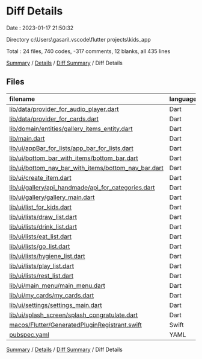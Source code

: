 # Diff Details

Date : 2023-01-17 21:50:32

Directory c:\\Users\\gasan\\.vscode\\flutter projects\\kids_app

Total : 24 files,  740 codes, -317 comments, 12 blanks, all 435 lines

[Summary](results.md) / [Details](details.md) / [Diff Summary](diff.md) / Diff Details

## Files
| filename | language | code | comment | blank | total |
| :--- | :--- | ---: | ---: | ---: | ---: |
| [lib/data/provider_for_audio_player.dart](/lib/data/provider_for_audio_player.dart) | Dart | 195 | 32 | 17 | 244 |
| [lib/data/provider_for_cards.dart](/lib/data/provider_for_cards.dart) | Dart | 16 | -37 | -8 | -29 |
| [lib/domain/entities/gallery_items_entity.dart](/lib/domain/entities/gallery_items_entity.dart) | Dart | 5 | 0 | 2 | 7 |
| [lib/main.dart](/lib/main.dart) | Dart | 1 | 0 | 1 | 2 |
| [lib/ui/appBar_for_lists/app_bar_for_lists.dart](/lib/ui/appBar_for_lists/app_bar_for_lists.dart) | Dart | 67 | 18 | 5 | 90 |
| [lib/ui/bottom_bar_with_items/bottom_bar.dart](/lib/ui/bottom_bar_with_items/bottom_bar.dart) | Dart | 487 | 82 | 17 | 586 |
| [lib/ui/bottom_nav_bar_with_items/bottom_nav_bar.dart](/lib/ui/bottom_nav_bar_with_items/bottom_nav_bar.dart) | Dart | 0 | 0 | 2 | 2 |
| [lib/ui/create_item.dart](/lib/ui/create_item.dart) | Dart | 140 | 1 | 0 | 141 |
| [lib/ui/gallery/api_handmade/api_for_categories.dart](/lib/ui/gallery/api_handmade/api_for_categories.dart) | Dart | 19 | 0 | 2 | 21 |
| [lib/ui/gallery/gallery_main.dart](/lib/ui/gallery/gallery_main.dart) | Dart | 224 | 21 | 15 | 260 |
| [lib/ui/list_for_kids.dart](/lib/ui/list_for_kids.dart) | Dart | -411 | -391 | -37 | -839 |
| [lib/ui/lists/draw_list.dart](/lib/ui/lists/draw_list.dart) | Dart | -28 | -7 | -1 | -36 |
| [lib/ui/lists/drink_list.dart](/lib/ui/lists/drink_list.dart) | Dart | -28 | -3 | -1 | -32 |
| [lib/ui/lists/eat_list.dart](/lib/ui/lists/eat_list.dart) | Dart | -27 | -9 | -1 | -37 |
| [lib/ui/lists/go_list.dart](/lib/ui/lists/go_list.dart) | Dart | -28 | -7 | -2 | -37 |
| [lib/ui/lists/hygiene_list.dart](/lib/ui/lists/hygiene_list.dart) | Dart | -28 | -7 | -2 | -37 |
| [lib/ui/lists/play_list.dart](/lib/ui/lists/play_list.dart) | Dart | -27 | -7 | -1 | -35 |
| [lib/ui/lists/rest_list.dart](/lib/ui/lists/rest_list.dart) | Dart | -27 | -7 | 0 | -34 |
| [lib/ui/main_menu/main_menu.dart](/lib/ui/main_menu/main_menu.dart) | Dart | 3 | 0 | 0 | 3 |
| [lib/ui/my_cards/my_cards.dart](/lib/ui/my_cards/my_cards.dart) | Dart | -38 | 3 | -1 | -36 |
| [lib/ui/settings/settings_main.dart](/lib/ui/settings/settings_main.dart) | Dart | 223 | 0 | 6 | 229 |
| [lib/ui/splash_screen/splash_congratulate.dart](/lib/ui/splash_screen/splash_congratulate.dart) | Dart | -3 | 1 | -1 | -3 |
| [macos/Flutter/GeneratedPluginRegistrant.swift](/macos/Flutter/GeneratedPluginRegistrant.swift) | Swift | 4 | 0 | 0 | 4 |
| [pubspec.yaml](/pubspec.yaml) | YAML | 1 | 0 | 0 | 1 |

[Summary](results.md) / [Details](details.md) / [Diff Summary](diff.md) / Diff Details